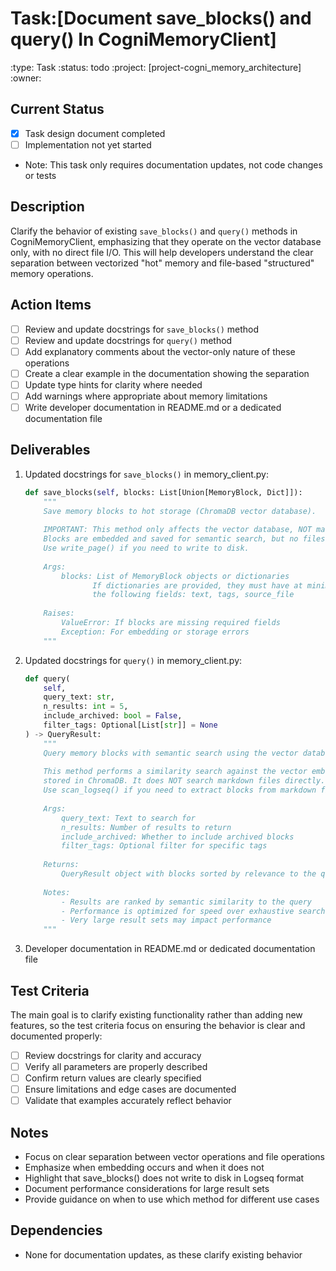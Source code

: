 # Task:[Document save_blocks() and query() In CogniMemoryClient]
:type: Task
:status: todo
:project: [project-cogni_memory_architecture]
:owner: 

## Current Status
- [x] Task design document completed
- [ ] Implementation not yet started
- Note: This task only requires documentation updates, not code changes or tests

## Description
Clarify the behavior of existing `save_blocks()` and `query()` methods in CogniMemoryClient, emphasizing that they operate on the vector database only, with no direct file I/O. This will help developers understand the clear separation between vectorized "hot" memory and file-based "structured" memory operations.

## Action Items
- [ ] Review and update docstrings for `save_blocks()` method
- [ ] Review and update docstrings for `query()` method
- [ ] Add explanatory comments about the vector-only nature of these operations
- [ ] Create a clear example in the documentation showing the separation
- [ ] Update type hints for clarity where needed
- [ ] Add warnings where appropriate about memory limitations
- [ ] Write developer documentation in README.md or a dedicated documentation file

## Deliverables
1. Updated docstrings for `save_blocks()` in memory_client.py:
   ```python
   def save_blocks(self, blocks: List[Union[MemoryBlock, Dict]]):
       """
       Save memory blocks to hot storage (ChromaDB vector database).
       
       IMPORTANT: This method only affects the vector database, NOT markdown files.
       Blocks are embedded and saved for semantic search, but no files are written.
       Use write_page() if you need to write to disk.
       
       Args:
           blocks: List of MemoryBlock objects or dictionaries
                  If dictionaries are provided, they must have at minimum
                  the following fields: text, tags, source_file
       
       Raises:
           ValueError: If blocks are missing required fields
           Exception: For embedding or storage errors
       """
   ```

2. Updated docstrings for `query()` in memory_client.py:
   ```python
   def query(
       self, 
       query_text: str, 
       n_results: int = 5, 
       include_archived: bool = False, 
       filter_tags: Optional[List[str]] = None
   ) -> QueryResult:
       """
       Query memory blocks with semantic search using the vector database.
       
       This method performs a similarity search against the vector embeddings
       stored in ChromaDB. It does NOT search markdown files directly.
       Use scan_logseq() if you need to extract blocks from markdown files.
       
       Args:
           query_text: Text to search for
           n_results: Number of results to return
           include_archived: Whether to include archived blocks
           filter_tags: Optional filter for specific tags
           
       Returns:
           QueryResult object with blocks sorted by relevance to the query
           
       Notes:
           - Results are ranked by semantic similarity to the query
           - Performance is optimized for speed over exhaustive search
           - Very large result sets may impact performance
       """
   ```

3. Developer documentation in README.md or dedicated documentation file

## Test Criteria
The main goal is to clarify existing functionality rather than adding new features, so the test criteria focus on ensuring the behavior is clear and documented properly:

- [ ] Review docstrings for clarity and accuracy
- [ ] Verify all parameters are properly described
- [ ] Confirm return values are clearly specified
- [ ] Ensure limitations and edge cases are documented
- [ ] Validate that examples accurately reflect behavior

## Notes
- Focus on clear separation between vector operations and file operations
- Emphasize when embedding occurs and when it does not
- Highlight that save_blocks() does not write to disk in Logseq format
- Document performance considerations for large result sets
- Provide guidance on when to use which method for different use cases

## Dependencies
- None for documentation updates, as these clarify existing behavior 